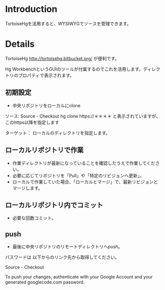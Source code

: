 # Introduction #

TortoiseHgを活用すると、WYSIWYGでソースを管理できます。


# Details #

TortoiseHg http://tortoisehg.bitbucket.org/ が便利です。

Hg WorkbenchというGUIのツールが付属するのでこれを活用します。ディレクトリのプロパティで表示されます。

## 初期設定 ##
  * 中央リポジトリをローカルにclone

ソース:
Source - Checkout
hg clone https://＊＊＊＊
と表示されていますが、このhttps以降を指定します

ターゲット：
ローカルのディレクトリを指定します。


## ローカルリポジトリで作業 ##
  * 作業ディレクトリが最新になっていることを確認したうえで作業してください。
  * 必要に応じてリポジトリを「Pull」や「特定のリビジョンへ更新」。
  * ローカルで作業していた場合、「ローカルとマージ」で、最新リビジョンとマージします。

## ローカルリポジトリ内でコミット ##
  * 必要な回数コミット。

## push ##
  * 最後に中央リポジトリのリモートディレクトリへpush。

パスワードは 以下からのリンク先から取得してください。

Source - Checkout

To push your changes, authenticate with your Google Account and your generated googlecode.com password.